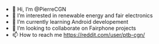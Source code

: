 - 👋 Hi, I’m @PierreCGN
- 👀 I’m interested in renewable energy and fair electronics
- 🌱 I’m currently learning Android developement
- 💞️ I’m looking to collaborate on Fairphone projects
- 📫 How to reach me https://reddit.com/user/ptb-cgn/

<!---
PierreCGN/PierreCGN is a ✨ special ✨ repository because its `README.md` (this file) appears on your GitHub profile.
You can click the Preview link to take a look at your changes.
--->

